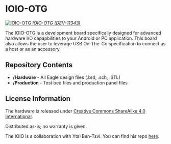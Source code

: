 IOIO-OTG
========

[![IOIO-OTG](https://dlnmh9ip6v2uc.cloudfront.net/images/products/1/1/3/4/3/11343-01_medium.jpg)
*IOIO-OTG (DEV-11343)*](https://www.sparkfun.com/products/11343)

The IOIO-OTG is a development board specifically designed for advanced hardware I/O capapbilities to your Android or PC application.
This board also allows the user to leverage USB On-The-Go specification to connect as a host or as an accessory. 

Repository Contents
-------------------
* **/Hardware** - All Eagle design files (.brd, .sch, .STL)
* **/Production** - Test bed files and production panel files

License Information
-------------------
The hardware is released under [Creative Commons ShareAlike 4.0 International](https://creativecommons.org/licenses/by-sa/4.0/).

Distributed as-is; no warranty is given.

The IOIO is a collaboration with Ytai Ben-Tsvi. You can find his repo [here](https://github.com/ytai/ioio/wiki). 